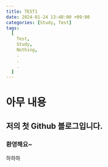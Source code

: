 ```yaml
---
title: TEST1
date: 2024-01-24 13:48:00 +09:00
categories: [Study, Test]
tags:
  [
    Test,
    Study,
    Nothing,
    .
    .
    .
  ]
---
```


# 아무 내용
## 저의 첫 Github 블로그입니다.
### 환영해요~
하하하
